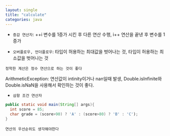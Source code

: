 ```yaml
---
layout: single
title: "calculate"
categories: java
---
```


- `증감 연산자`: ++i 변수를 1증가 시킨 후 다른 연산 수행, i++ 연산을 끝낸 후 변수를 1증가

- `오버플로우, 언더플로우`: 타입이 허용하는 최대값을 벗어나는 것, 타입이 허용하는 최소값을 벗어나는 것

`정학한 계산은 정수 연산으로 하는 것이 좋다`

ArithmeticException: 연산값이 intinity이거나 nan일때 발생, Double.isInfinite와 Double.isNaN을 사용해서 확인하는 것이 좋다.

- `삼항 조건 연산자`

```java
public static void main(String[] args){
  int score = 85;
  char grade = (score>90) ? 'A' : (score>80) ? 'B' : 'C');
}
```

`연산의 우선순위도 생각해야한다`
